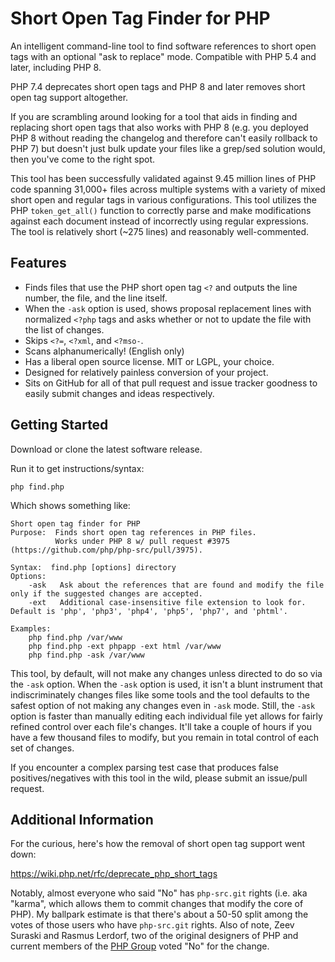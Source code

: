 Short Open Tag Finder for PHP
=============================

An intelligent command-line tool to find software references to short open tags with an optional "ask to replace" mode.  Compatible with PHP 5.4 and later, including PHP 8.

PHP 7.4 deprecates short open tags and PHP 8 and later removes short open tag support altogether.

If you are scrambling around looking for a tool that aids in finding and replacing short open tags that also works with PHP 8 (e.g. you deployed PHP 8 without reading the changelog and therefore can't easily rollback to PHP 7) but doesn't just bulk update your files like a grep/sed solution would, then you've come to the right spot.

This tool has been successfully validated against 9.45 million lines of PHP code spanning 31,000+ files across multiple systems with a variety of mixed short open and regular tags in various configurations.  This tool utilizes the PHP `token_get_all()` function to correctly parse and make modifications against each document instead of incorrectly using regular expressions.  The tool is relatively short (~275 lines) and reasonably well-commented.

Features
--------

* Finds files that use the PHP short open tag `<?` and outputs the line number, the file, and the line itself.
* When the `-ask` option is used, shows proposal replacement lines with normalized `<?php` tags and asks whether or not to update the file with the list of changes.
* Skips `<?=`, `<?xml`, and `<?mso-`.
* Scans alphanumerically!  (English only)
* Has a liberal open source license.  MIT or LGPL, your choice.
* Designed for relatively painless conversion of your project.
* Sits on GitHub for all of that pull request and issue tracker goodness to easily submit changes and ideas respectively.

Getting Started
---------------

Download or clone the latest software release.

Run it to get instructions/syntax:

```
php find.php
```

Which shows something like:

```
Short open tag finder for PHP
Purpose:  Finds short open tag references in PHP files.
          Works under PHP 8 w/ pull request #3975 (https://github.com/php/php-src/pull/3975).

Syntax:  find.php [options] directory
Options:
    -ask   Ask about the references that are found and modify the file only if the suggested changes are accepted.
    -ext   Additional case-insensitive file extension to look for.  Default is 'php', 'php3', 'php4', 'php5', 'php7', and 'phtml'.

Examples:
    php find.php /var/www
    php find.php -ext phpapp -ext html /var/www
    php find.php -ask /var/www
```

This tool, by default, will not make any changes unless directed to do so via the `-ask` option.  When the `-ask` option is used, it isn't a blunt instrument that indiscriminately changes files like some tools and the tool defaults to the safest option of not making any changes even in `-ask` mode.  Still, the `-ask` option is faster than manually editing each individual file yet allows for fairly refined control over each file's changes.  It'll take a couple of hours if you have a few thousand files to modify, but you remain in total control of each set of changes.

If you encounter a complex parsing test case that produces false positives/negatives with this tool in the wild, please submit an issue/pull request.

Additional Information
----------------------

For the curious, here's how the removal of short open tag support went down:

https://wiki.php.net/rfc/deprecate_php_short_tags

Notably, almost everyone who said "No" has `php-src.git` rights (i.e. aka "karma", which allows them to commit changes that modify the core of PHP).  My ballpark estimate is that there's about a 50-50 split among the votes of those users who have `php-src.git` rights.  Also of note, Zeev Suraski and Rasmus Lerdorf, two of the original designers of PHP and current members of the [PHP Group](https://www.php.net/credits.php) voted "No" for the change.

